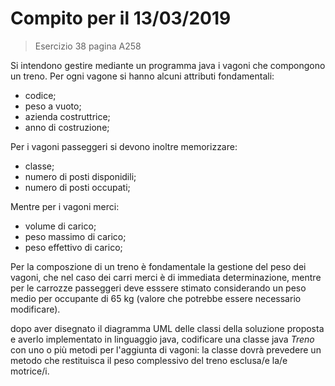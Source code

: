 # Compito per il 13/03/2019
> Esercizio 38 pagina A258

Si intendono gestire mediante un programma java i vagoni che compongono un treno.
Per ogni vagone si hanno alcuni attributi fondamentali:
* codice;
* peso a vuoto;
* azienda costruttrice;
* anno di costruzione;

Per i vagoni passeggeri si devono inoltre memorizzare:
* classe;
* numero di posti disponidili;
* numero di posti occupati;

Mentre per i vagoni merci:
* volume di carico;
* peso massimo di carico;
* peso effettivo di carico;

Per la composzione di un treno è fondamentale la gestione del peso dei vagoni, che nel caso dei carri
merci è di immediata determinazione, mentre per le carrozze passeggeri deve esssere stimato
considerando un peso medio per occupante di 65 kg (valore che potrebbe essere necessario modificare).

dopo aver disegnato il diagramma UML delle classi della soluzione proposta e averlo implementato in linguaggio java,
codificare una classe java *Treno* con uno o più metodi per l'aggiunta di vagoni: la classe dovrà prevedere un metodo
che restituisca il peso complessivo del treno esclusa/e la/e motrice/i.
